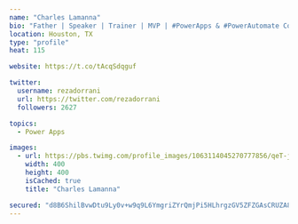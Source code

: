 ```yaml
---
name: "Charles Lamanna"
bio: "Father | Speaker | Trainer | MVP | #PowerApps & #PowerAutomate Community Super User | YouTuber Right-pointing triangle http://youtube.com/c/rezadorrani | Learn - Share - Clockwise rightwards and leftwards open circle arrows"
location: Houston, TX
type: "profile"
heat: 115

website: https://t.co/tAcqSdqguf

twitter:
  username: rezadorrani
  url: https://twitter.com/rezadorrani
  followers: 2627

topics:
  - Power Apps

images:
  - url: https://pbs.twimg.com/profile_images/1063114045270777856/qeT-jpWr_400x400.jpg
    width: 400
    height: 400
    isCached: true
    title: "Charles Lamanna"

secured: "d8B6ShilBvwDtu9Ly0v+w9q9L6YmgriZYrQmjPi5HLhrgzGV5ZFZGAsCRUZA8f1hMGvYMycGB4wguh/yaXYE/Ehimn5yqUEIVWU3JQYmyNL81raAOKoFJVpZG9A8n7+raUogoFfh/v7WJHQdchFPunwUghzkHfRETWytTb6Jf5MQTQtDumbGF3QeINEGpN5T8PkzyJ1N4UNu5umzTFApR9oiDQQQLJ032t+MUzcbfxwFzmdFiwyFdTSc1j3Q3+EODcT+i0bL4VsRz3VRdTkg8cy2ubUUiF24B7rX+3j+2tUWw2KLhGWrmkbj0OhqlfxxK/MISa0HHq0sheXBmLw630vq8M6Nw0iH+kyEJMLzjBp0UzJtrlpGhg3pNMhK+RE52nriQSvpDEZhpxcY4/EiS6zLczoYh2kRUzR0uhDvdJQ=;Lh6pON6gUmS+xLm591iNsA=="
---
```


